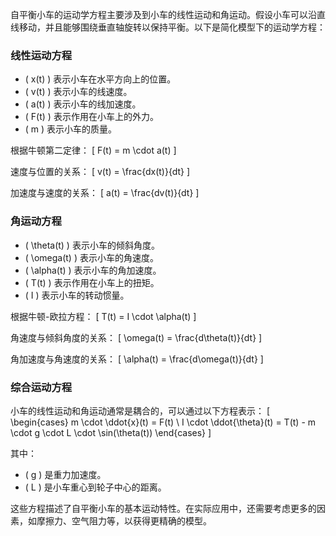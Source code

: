 自平衡小车的运动学方程主要涉及到小车的线性运动和角运动。假设小车可以沿直线移动，并且能够围绕垂直轴旋转以保持平衡。以下是简化模型下的运动学方程：

### 线性运动方程

- \( x(t) \) 表示小车在水平方向上的位置。
- \( v(t) \) 表示小车的线速度。
- \( a(t) \) 表示小车的线加速度。
- \( F(t) \) 表示作用在小车上的外力。
- \( m \) 表示小车的质量。

根据牛顿第二定律：
\[ F(t) = m \cdot a(t) \]

速度与位置的关系：
\[ v(t) = \frac{dx(t)}{dt} \]

加速度与速度的关系：
\[ a(t) = \frac{dv(t)}{dt} \]

### 角运动方程

- \( \theta(t) \) 表示小车的倾斜角度。
- \( \omega(t) \) 表示小车的角速度。
- \( \alpha(t) \) 表示小车的角加速度。
- \( T(t) \) 表示作用在小车上的扭矩。
- \( I \) 表示小车的转动惯量。

根据牛顿-欧拉方程：
\[ T(t) = I \cdot \alpha(t) \]

角速度与倾斜角度的关系：
\[ \omega(t) = \frac{d\theta(t)}{dt} \]

角加速度与角速度的关系：
\[ \alpha(t) = \frac{d\omega(t)}{dt} \]

### 综合运动方程

小车的线性运动和角运动通常是耦合的，可以通过以下方程表示：
\[ 
\begin{cases}
m \cdot \ddot{x}(t) = F(t) \\
I \cdot \ddot{\theta}(t) = T(t) - m \cdot g \cdot L \cdot \sin(\theta(t))
\end{cases}
\]

其中：
- \( g \) 是重力加速度。
- \( L \) 是小车重心到轮子中心的距离。

这些方程描述了自平衡小车的基本运动特性。在实际应用中，还需要考虑更多的因素，如摩擦力、空气阻力等，以获得更精确的模型。